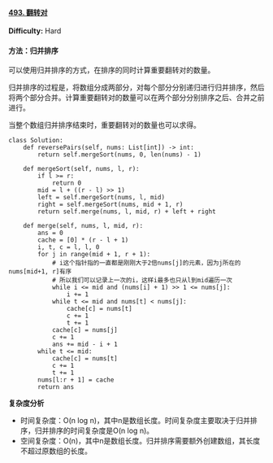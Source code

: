 #### [493. 翻转对](https://leetcode-cn.com/problems/reverse-pairs/)

**Difficulty:** Hard

#### 方法：归并排序

可以使用归并排序的方式，在排序的同时计算重要翻转对的数量。

归并排序的过程是，将数组分成两部分，对每个部分分别递归进行归并排序，然后将两个部分合并。计算重要翻转对的数量可以在两个部分分别排序之后、合并之前进行。

当整个数组归并排序结束时，重要翻转对的数量也可以求得。

```
class Solution:
    def reversePairs(self, nums: List[int]) -> int:
        return self.mergeSort(nums, 0, len(nums) - 1)

    def mergeSort(self, nums, l, r):
        if l >= r:
            return 0
        mid = l + ((r - l) >> 1)
        left = self.mergeSort(nums, l, mid)
        right = self.mergeSort(nums, mid + 1, r)
        return self.merge(nums, l, mid, r) + left + right

    def merge(self, nums, l, mid, r):
        ans = 0
        cache = [0] * (r - l + 1)
        i, t, c = l, l, 0
        for j in range(mid + 1, r + 1):
            # i这个指针指的一直都是刚刚大于2倍nums[j]的元素，因为j所在的nums[mid+1, r]有序
            # 所以我们可以记录上一次的i，这样i最多也只从l到mid遍历一次
            while i <= mid and (nums[i] + 1) >> 1 <= nums[j]:
                i += 1
            while t <= mid and nums[t] < nums[j]:
                cache[c] = nums[t]
                c += 1
                t += 1
            cache[c] = nums[j]
            c += 1
            ans += mid - i + 1
        while t <= mid:
            cache[c] = nums[t]
            c += 1
            t += 1
        nums[l:r + 1] = cache
        return ans
```

**复杂度分析**

- 时间复杂度：O(n log n)，其中n是数组长度。时间复杂度主要取决于归并排序，归并排序的时间复杂度是O(n log n)。
- 空间复杂度：O(n)，其中n是数组长度。归并排序需要额外创建数组，其长度不超过原数组的长度。